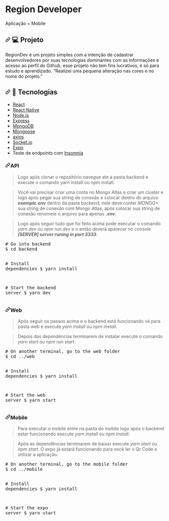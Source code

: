 # Region Developer

Aplicação + Mobile


<h2><a id="user-content--project" class="anchor" aria-hidden="true" href="#-project"><svg class="octicon octicon-link" viewBox="0 0 16 16" version="1.1" width="16" height="16" aria-hidden="true"><path fill-rule="evenodd" d="M7.775 3.275a.75.75 0 001.06 1.06l1.25-1.25a2 2 0 112.83 2.83l-2.5 2.5a2 2 0 01-2.83 0 .75.75 0 00-1.06 1.06 3.5 3.5 0 004.95 0l2.5-2.5a3.5 3.5 0 00-4.95-4.95l-1.25 1.25zm-4.69 9.64a2 2 0 010-2.83l2.5-2.5a2 2 0 012.83 0 .75.75 0 001.06-1.06 3.5 3.5 0 00-4.95 0l-2.5 2.5a3.5 3.5 0 004.95 4.95l1.25-1.25a.75.75 0 00-1.06-1.06l-1.25 1.25a2 2 0 01-2.83 0z"></path></svg></a><g-emoji class="g-emoji" alias="computer" fallback-src="https://github.githubassets.com/images/icons/emoji/unicode/1f4bb.png">
<font style="vertical-align: inherit;"><font style="vertical-align: inherit;">💻</font>
</font></g-emoji><font style="vertical-align: inherit;"><font style="vertical-align: inherit;"> Projeto</font></font></h2>


RegionDev é um projeto simples com a intenção de cadastrar desenvolvedores
por suas tecnologias dominantes com as informações e acesso ao perfil do Github,
esse projeto não tem fins lucrativos, é só para estudo e aprendizado.
"Realizei uma pequena alteração nas cores e no nome do projeto."




<h2><a id="user-content-rocket-technologies" class="anchor" aria-hidden="true" href="#rocket-technologies">
<svg class="octicon octicon-link" viewBox="0 0 16 16" version="1.1" width="16" height="16" aria-hidden="true">
<path fill-rule="evenodd" d="M7.775 3.275a.75.75 0 001.06 1.06l1.25-1.25a2 2 0 112.83 2.83l-2.5 2.5a2 2 0 01-2.83 0 .75.75 0 00-1.06 1.06 3.5 3.5 0 004.95 0l2.5-2.5a3.5 3.5 0 00-4.95-4.95l-1.25 1.25zm-4.69 9.64a2 2 0 010-2.83l2.5-2.5a2 2 0 012.83 0 .75.75 0 001.06-1.06 3.5 3.5 0 00-4.95 0l-2.5 2.5a3.5 3.5 0 004.95 4.95l1.25-1.25a.75.75 0 00-1.06-1.06l-1.25 1.25a2 2 0 01-2.83 0z"></path></svg></a><g-emoji class="g-emoji" alias="rocket" fallback-src="https://github.githubassets.com/images/icons/emoji/unicode/1f680.png">
<font style="vertical-align: inherit;"><font style="vertical-align: inherit;">
🚀</font></font></g-emoji><font style="vertical-align: inherit;">
<font style="vertical-align: inherit;"> Tecnologias</font></font></h2>
<ul>
<li><a href="https://reactjs.org" rel="nofollow"><font style="vertical-align: inherit;"><font style="vertical-align: inherit;">React</font></font></a></li>
<li><a href="https://facebook.github.io/react-native/" rel="nofollow"><font style="vertical-align: inherit;"><font style="vertical-align: inherit;">React Native</font></font></a></li>
<li><a href="https://nodejs.org/en/">Node.js</a></li>
<li><a href="https://expressjs.com/" rel="nofollow">Express</a></li>
<li><a href="https://mongodb.com" rel="nofollow">MongoDB</a></li>
<li><a href="https://mongoosejs.com/" rel="nofollow">Mongoose</a></li>
<li><a href="https://github.com/axios/axios">axios</a></li>
<li><a href="https://socket.io/" rel="nofollow">Socket.io</a></li>
<li><a href="https://expo.io/" rel="nofollow"><font style="vertical-align: inherit;"><font style="vertical-align: inherit;">Expo</font></font></a></li>
<li>Teste de endpoints com <a href="https://insomnia.rest/" rel="nofollow">Insomnia</a></li>

</ul>



<h3><a id="user-content-api-1" class="anchor" aria-hidden="true" href="#api-1"><svg class="octicon octicon-link" viewBox="0 0 16 16" version="1.1" width="16" height="16" aria-hidden="true"><path fill-rule="evenodd" d="M7.775 3.275a.75.75 0 001.06 1.06l1.25-1.25a2 2 0 112.83 2.83l-2.5 2.5a2 2 0 01-2.83 0 .75.75 0 00-1.06 1.06 3.5 3.5 0 004.95 0l2.5-2.5a3.5 3.5 0 00-4.95-4.95l-1.25 1.25zm-4.69 9.64a2 2 0 010-2.83l2.5-2.5a2 2 0 012.83 0 .75.75 0 001.06-1.06 3.5 3.5 0 00-4.95 0l-2.5 2.5a3.5 3.5 0 004.95 4.95l1.25-1.25a.75.75 0 00-1.06-1.06l-1.25 1.25a2 2 0 01-2.83 0z"></path></svg></a><strong>API</strong></h3>
<blockquote>
<p>Logo após clonar o repositório navegue ate a pasta backend e execute o comando yarn install ou npm install.</p>
</blockquote>
<blockquote>
<p>Você vai precisar criar uma conta no Mongo Atlas e criar um cluster e logo após pegar sua string de conexão e colocar dentro do arquivo <strong><em>example.env</em></strong> dentro da pasta backend, nele deve conter <em>MONGO=</em> sua string de conexão com Mongo Atlas, após colocar sua string de conexão renomeie o arquivo para apenas <strong><em>.env</em></strong>.</p>
</blockquote>
<blockquote>
<p>Logo após seguir tudo que foi feito acima pode executar o comando <em>yarn dev</em> ou <em>npm run dev</em> e o então deverá aparecer no console <strong><em>[SERVER] server runing in port 3333</em></strong>.</p>
</blockquote>
<div class="highlight highlight-source-shell"><pre><span class="pl-c"><span class="pl-c">#</span> Go into backend</span>
$ <span class="pl-c1">cd</span> backend

<span class="pl-c"><span class="pl-c">#</span> Install dependencies</span>
$ yarn install

<span class="pl-c"><span class="pl-c">#</span> Start the backend server</span>
$ yarn dev</pre></div>
<h3><a id="user-content-web-1" class="anchor" aria-hidden="true" href="#web-1"><svg class="octicon octicon-link" viewBox="0 0 16 16" version="1.1" width="16" height="16" aria-hidden="true"><path fill-rule="evenodd" d="M7.775 3.275a.75.75 0 001.06 1.06l1.25-1.25a2 2 0 112.83 2.83l-2.5 2.5a2 2 0 01-2.83 0 .75.75 0 00-1.06 1.06 3.5 3.5 0 004.95 0l2.5-2.5a3.5 3.5 0 00-4.95-4.95l-1.25 1.25zm-4.69 9.64a2 2 0 010-2.83l2.5-2.5a2 2 0 012.83 0 .75.75 0 001.06-1.06 3.5 3.5 0 00-4.95 0l-2.5 2.5a3.5 3.5 0 004.95 4.95l1.25-1.25a.75.75 0 00-1.06-1.06l-1.25 1.25a2 2 0 01-2.83 0z"></path></svg></a><strong>Web</strong></h3>
<blockquote>
<p>Após seguir os passos acima e o backend está funcionando vá para pasta web e execute <em>yarn install</em> ou <em>npm install</em>.</p>
</blockquote>
<blockquote>
<p>Depois das dependências terminarem de instalar execute o comando <em>yarn start</em> ou <em>npm run start</em>.</p>
</blockquote>
<div class="highlight highlight-source-shell"><pre><span class="pl-c"><span class="pl-c">#</span> On another terminal, go to the web folder</span>
$ <span class="pl-c1">cd</span> ../web

<span class="pl-c"><span class="pl-c">#</span> Install dependencies</span>
$ yarn install

<span class="pl-c"><span class="pl-c">#</span> Start the web server</span>
$ yarn start</pre></div>

<h3><a id="user-content-mobile-1" class="anchor" aria-hidden="true" href="#mobile-1"><svg class="octicon octicon-link" viewBox="0 0 16 16" version="1.1" width="16" height="16" aria-hidden="true"><path fill-rule="evenodd" d="M7.775 3.275a.75.75 0 001.06 1.06l1.25-1.25a2 2 0 112.83 2.83l-2.5 2.5a2 2 0 01-2.83 0 .75.75 0 00-1.06 1.06 3.5 3.5 0 004.95 0l2.5-2.5a3.5 3.5 0 00-4.95-4.95l-1.25 1.25zm-4.69 9.64a2 2 0 010-2.83l2.5-2.5a2 2 0 012.83 0 .75.75 0 001.06-1.06 3.5 3.5 0 00-4.95 0l-2.5 2.5a3.5 3.5 0 004.95 4.95l1.25-1.25a.75.75 0 00-1.06-1.06l-1.25 1.25a2 2 0 01-2.83 0z"></path></svg></a><strong>Mobile</strong></h3>
<blockquote>
<p>Para executar o mobile entre na pasta do mobile logo após o backend estar funcionando execute <em>yarn install</em> ou <em>npm install</em>.</p>
</blockquote>
<blockquote>
<p>Após as dependências terminarem de baixar execute <em>yarn start</em> ou <em>npm start</em>. O expo já estará funcionando para você ler o Qr Code e utilizar a aplicação.</p>
</blockquote>
<div class="highlight highlight-source-shell"><pre><span class="pl-c"><span class="pl-c">#</span> On another terminal, go to the mobile folder</span>
$ <span class="pl-c1">cd</span> ../mobile

<span class="pl-c"><span class="pl-c">#</span> Install dependencies</span>
$ yarn install

<span class="pl-c"><span class="pl-c">#</span> Start the expo server</span>
$ yarn start</pre></div>
